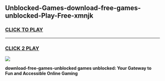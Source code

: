 
## Unblocked-Games-download-free-games-unblocked-Play-Free-xmnjk
<h3>
<a href="https://premium76.site?title=download-free-games-unblocked&ref=22A">CLICK TO PLAY</a></h3>
<hr>

<h3>
<a href="https://premium76.site?title=download-free-games-unblocked&ref=22A">CLICK 2 PLAY</a>
  
</h3>

<a href="https://premium76.site?title=download-free-games-unblocked&ref=22A"><img src="https://clearcache.store/games.png"></a>


**download-free-games-unblocked games unblocked: Your Gateway to Fun and Accessible Online Gaming**
